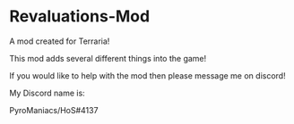 # Revaluations-Mod
A mod created for Terraria!

This mod adds several different things into the game!

If you would like to help with the mod then please message me on discord!

My Discord name is:

PyroManiacs/HoS#4137
